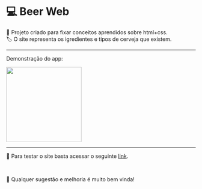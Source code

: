 # 💻 Beer Web

📱 Projeto criado para fixar conceitos aprendidos sobre html+css.
<br>
🏷️ O site representa os igredientes e tipos de cerveja que existem.

---

Demonstração do app:

<img src="./github_assets/demo.gif" width="200px" />

---

🧪 Para testar o site basta acessar o seguinte [link](http://beer-web.s3-website-sa-east-1.amazonaws.com).


<br>

🙏 Qualquer sugestão e melhoria é muito bem vinda!